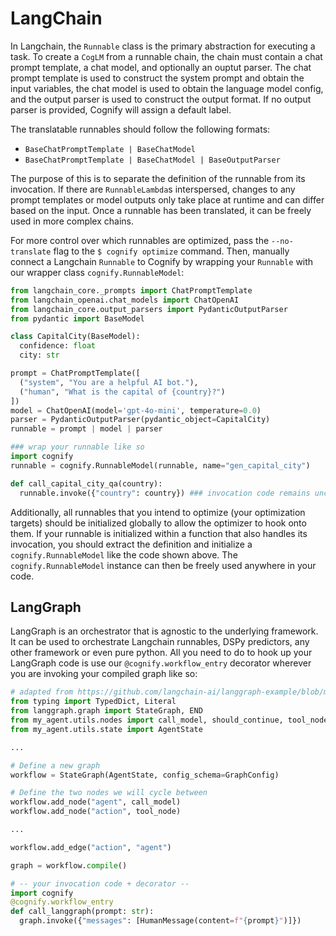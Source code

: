 # LangChain

In Langchain, the `Runnable` class is the primary abstraction for executing a task. To create a `CogLM` from a runnable chain, the chain must contain a chat prompt template, a chat model, and optionally an ouptut parser. The chat prompt template is used to construct the system prompt and obtain the input variables, the chat model is used to obtain the language model config, and the output parser is used to construct the output format. If no output parser is provided, Cognify will assign a default label. 

The translatable runnables should follow the following formats:
- `BaseChatPromptTemplate | BaseChatModel`
- `BaseChatPromptTemplate | BaseChatModel | BaseOutputParser`

The purpose of this is to separate the definition of the runnable from its invocation. If there are `RunnableLambda`s interspersed, changes to any prompt templates or model outputs only take place at runtime and can differ based on the input. Once a runnable has been translated, it can be freely used in more complex chains. 

For more control over which runnables are optimized, pass the `--no-translate` flag to the `$ cognify optimize` command. Then, manually connect a Langchain `Runnable` to Cognify by wrapping your `Runnable` with our wrapper class `cognify.RunnableModel`:
```python
from langchain_core._prompts import ChatPromptTemplate
from langchain_openai.chat_models import ChatOpenAI
from langchain_core.output_parsers import PydanticOutputParser
from pydantic import BaseModel

class CapitalCity(BaseModel):
  confidence: float
  city: str

prompt = ChatPromptTemplate([
  ("system", "You are a helpful AI bot."),
  ("human", "What is the capital of {country}?")
])
model = ChatOpenAI(model='gpt-4o-mini', temperature=0.0)
parser = PydanticOutputParser(pydantic_object=CapitalCity)
runnable = prompt | model | parser

### wrap your runnable like so
import cognify
runnable = cognify.RunnableModel(runnable, name="gen_capital_city")

def call_capital_city_qa(country):
  runnable.invoke({"country": country}) ### invocation code remains unchanged
```

Additionally, all runnables that you intend to optimize (your optimization targets) should be initialized globally to allow the optimizer to hook onto them. If your runnable is initialized within a function that also handles its invocation, you should extract the definition and initialize a `cognify.RunnableModel` like the code shown above. The `cognify.RunnableModel` instance can then be freely used anywhere in your code.

## LangGraph

LangGraph is an orchestrator that is agnostic to the underlying framework. It can be used to orchestrate Langchain runnables, DSPy predictors, any other framework or even pure python. All you need to do to hook up your LangGraph code is use our `@cognify.workflow_entry` decorator wherever you are invoking your compiled graph like so: 

```python
# adapted from https://github.com/langchain-ai/langgraph-example/blob/main/my_agent/agent.py
from typing import TypedDict, Literal
from langgraph.graph import StateGraph, END
from my_agent.utils.nodes import call_model, should_continue, tool_node
from my_agent.utils.state import AgentState

...

# Define a new graph
workflow = StateGraph(AgentState, config_schema=GraphConfig)

# Define the two nodes we will cycle between
workflow.add_node("agent", call_model)
workflow.add_node("action", tool_node)

...

workflow.add_edge("action", "agent")

graph = workflow.compile()

# -- your invocation code + decorator --
import cognify
@cognify.workflow_entry
def call_langgraph(prompt: str):
  graph.invoke({"messages": [HumanMessage(content=f"{prompt}")]})
```